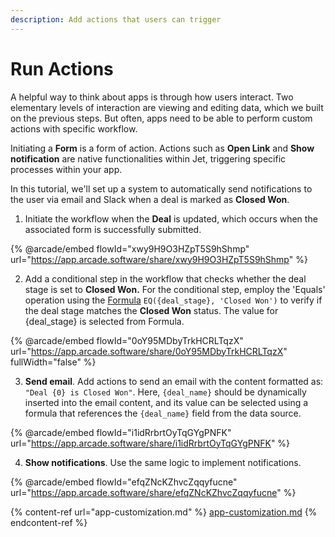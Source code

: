 ```yaml
---
description: Add actions that users can trigger
---
```


# Run Actions

A helpful way to think about apps is through how users interact. Two elementary levels of interaction are viewing and editing data, which we built on the previous steps. But often, apps need to be able to perform custom actions with specific workflow.

Initiating a **Form** is a form of action. Actions such as **Open Link** and **Show notification** are native functionalities within Jet, triggering specific processes within your app.

In this tutorial, we'll set up a system to automatically send notifications to the user via email and Slack when a deal is marked as **Closed Won**.

1. Initiate the workflow when the **Deal** is updated, which occurs when the associated form is successfully submitted.

{% @arcade/embed flowId="xwy9H9O3HZpT5S9hShmp" url="https://app.arcade.software/share/xwy9H9O3HZpT5S9hShmp" %}

2. Add a conditional step in the workflow that checks whether the deal stage is set to **Closed Won.** For the conditional step, employ the 'Equals' operation using the [Formula](../../user-guide/formulas.md) `EQ({deal_stage}, 'Closed Won')` to verify if the deal stage matches the **Closed Won** status. The value for {deal\_stage} is selected from Formula.

{% @arcade/embed flowId="0oY95MDbyTrkHCRLTqzX" url="https://app.arcade.software/share/0oY95MDbyTrkHCRLTqzX" fullWidth="false" %}

3. **Send email**. Add actions to send an email with the content formatted as: `"Deal {0} is Closed Won"`. Here, `{deal_name}` should be dynamically inserted into the email content, and its value can be selected using a formula that references the `{deal_name}` field from the data source.

{% @arcade/embed flowId="i1idRrbrtOyTqGYgPNFK" url="https://app.arcade.software/share/i1idRrbrtOyTqGYgPNFK" %}

4. **Show notifications**. Use the same logic to implement notifications.

{% @arcade/embed flowId="efqZNcKZhvcZqqyfucne" url="https://app.arcade.software/share/efqZNcKZhvcZqqyfucne" %}



{% content-ref url="app-customization.md" %}
[app-customization.md](app-customization.md)
{% endcontent-ref %}
